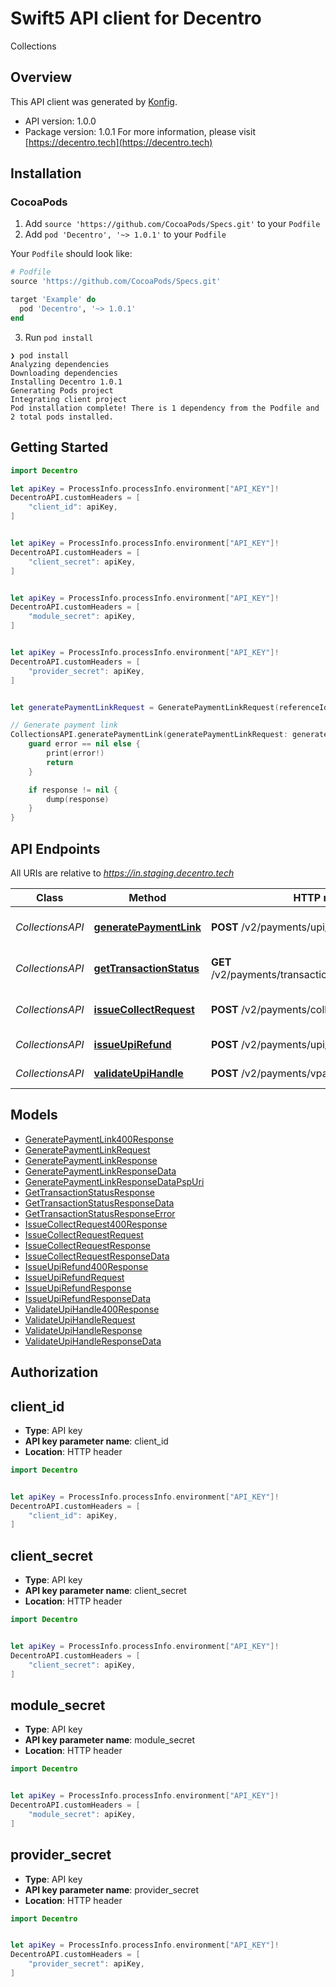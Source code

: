 # Swift5 API client for Decentro

Collections

## Overview
This API client was generated by [Konfig](https://konfigthis.com).

- API version: 1.0.0
- Package version: 1.0.1
For more information, please visit [https://decentro.tech](https://decentro.tech)

## Installation

### CocoaPods

1. Add `source 'https://github.com/CocoaPods/Specs.git'` to your `Podfile`
2. Add `pod 'Decentro', '~> 1.0.1'` to your `Podfile`

Your `Podfile` should look like:
```ruby
# Podfile
source 'https://github.com/CocoaPods/Specs.git'

target 'Example' do
  pod 'Decentro', '~> 1.0.1'
end
```
3. Run `pod install`

```shell
❯ pod install
Analyzing dependencies
Downloading dependencies
Installing Decentro 1.0.1
Generating Pods project
Integrating client project
Pod installation complete! There is 1 dependency from the Podfile and 2 total pods installed.
```

## Getting Started

```swift
import Decentro

let apiKey = ProcessInfo.processInfo.environment["API_KEY"]!
DecentroAPI.customHeaders = [
    "client_id": apiKey,
]


let apiKey = ProcessInfo.processInfo.environment["API_KEY"]!
DecentroAPI.customHeaders = [
    "client_secret": apiKey,
]


let apiKey = ProcessInfo.processInfo.environment["API_KEY"]!
DecentroAPI.customHeaders = [
    "module_secret": apiKey,
]


let apiKey = ProcessInfo.processInfo.environment["API_KEY"]!
DecentroAPI.customHeaders = [
    "provider_secret": apiKey,
]


let generatePaymentLinkRequest = GeneratePaymentLinkRequest(referenceId: "referenceId_example", payeeAccount: "payeeAccount_example", amount: 123, purposeMessage: "purposeMessage_example", generateQr: 123, expiryTime: 123, customizedQrWithLogo: 123, generateUri: 123) // GeneratePaymentLinkRequest | 

// Generate payment link
CollectionsAPI.generatePaymentLink(generatePaymentLinkRequest: generatePaymentLinkRequest) { (response, error) in
    guard error == nil else {
        print(error!)
        return
    }

    if response != nil {
        dump(response)
    }
}

```

## API Endpoints

All URIs are relative to *https://in.staging.decentro.tech*

Class | Method | HTTP request | Description
------------ | ------------- | ------------- | -------------
*CollectionsAPI* | [**generatePaymentLink**](docs/CollectionsAPI.md#generatepaymentlink) | **POST** /v2/payments/upi/link | Generate payment link
*CollectionsAPI* | [**getTransactionStatus**](docs/CollectionsAPI.md#gettransactionstatus) | **GET** /v2/payments/transaction/{transaction_id}/status | Get transaction status
*CollectionsAPI* | [**issueCollectRequest**](docs/CollectionsAPI.md#issuecollectrequest) | **POST** /v2/payments/collection | Issue collect request
*CollectionsAPI* | [**issueUpiRefund**](docs/CollectionsAPI.md#issueupirefund) | **POST** /v2/payments/upi/refund | Issue UPI Refund
*CollectionsAPI* | [**validateUpiHandle**](docs/CollectionsAPI.md#validateupihandle) | **POST** /v2/payments/vpa/validate | Validate UPI handle


## Models

 - [GeneratePaymentLink400Response](docs/GeneratePaymentLink400Response.md)
 - [GeneratePaymentLinkRequest](docs/GeneratePaymentLinkRequest.md)
 - [GeneratePaymentLinkResponse](docs/GeneratePaymentLinkResponse.md)
 - [GeneratePaymentLinkResponseData](docs/GeneratePaymentLinkResponseData.md)
 - [GeneratePaymentLinkResponseDataPspUri](docs/GeneratePaymentLinkResponseDataPspUri.md)
 - [GetTransactionStatusResponse](docs/GetTransactionStatusResponse.md)
 - [GetTransactionStatusResponseData](docs/GetTransactionStatusResponseData.md)
 - [GetTransactionStatusResponseError](docs/GetTransactionStatusResponseError.md)
 - [IssueCollectRequest400Response](docs/IssueCollectRequest400Response.md)
 - [IssueCollectRequestRequest](docs/IssueCollectRequestRequest.md)
 - [IssueCollectRequestResponse](docs/IssueCollectRequestResponse.md)
 - [IssueCollectRequestResponseData](docs/IssueCollectRequestResponseData.md)
 - [IssueUpiRefund400Response](docs/IssueUpiRefund400Response.md)
 - [IssueUpiRefundRequest](docs/IssueUpiRefundRequest.md)
 - [IssueUpiRefundResponse](docs/IssueUpiRefundResponse.md)
 - [IssueUpiRefundResponseData](docs/IssueUpiRefundResponseData.md)
 - [ValidateUpiHandle400Response](docs/ValidateUpiHandle400Response.md)
 - [ValidateUpiHandleRequest](docs/ValidateUpiHandleRequest.md)
 - [ValidateUpiHandleResponse](docs/ValidateUpiHandleResponse.md)
 - [ValidateUpiHandleResponseData](docs/ValidateUpiHandleResponseData.md)


## Authorization


## client_id

- **Type**: API key
- **API key parameter name**: client_id
- **Location**: HTTP header

```swift 
import Decentro


let apiKey = ProcessInfo.processInfo.environment["API_KEY"]!
DecentroAPI.customHeaders = [
    "client_id": apiKey,
]
```

## client_secret

- **Type**: API key
- **API key parameter name**: client_secret
- **Location**: HTTP header

```swift 
import Decentro


let apiKey = ProcessInfo.processInfo.environment["API_KEY"]!
DecentroAPI.customHeaders = [
    "client_secret": apiKey,
]
```

## module_secret

- **Type**: API key
- **API key parameter name**: module_secret
- **Location**: HTTP header

```swift 
import Decentro


let apiKey = ProcessInfo.processInfo.environment["API_KEY"]!
DecentroAPI.customHeaders = [
    "module_secret": apiKey,
]
```

## provider_secret

- **Type**: API key
- **API key parameter name**: provider_secret
- **Location**: HTTP header

```swift 
import Decentro


let apiKey = ProcessInfo.processInfo.environment["API_KEY"]!
DecentroAPI.customHeaders = [
    "provider_secret": apiKey,
]
```


